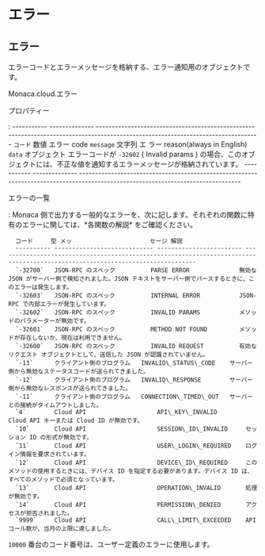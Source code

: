 エラー
======

エラー
------

エラーコードとエラーメッセージを格納する、エラー通知用のオブジェクトです。

Monaca.cloud.エラー

プロパティー

:   ----------- -------------- ---------------------------------------------------------------------------------------------------------------------------------
      `コード`    数値 エラー    code
      `message`   文字列 エ      ラー reason(always in English)
      `data`      オブジェクト   エラーコードが `-32602` ( Invalid params ) の場合、このオブジェクトには、不正な値を通知するエラーメッセージが格納されています。
      ----------- -------------- ---------------------------------------------------------------------------------------------------------------------------------

エラーの一覧

:   Monaca
    側で出力する一般的なエラーを、次に記します。それぞれの関数に特有のエラーに関しては、\*各関数の解説\*
    をご確認ください。

      コード     型 メッ                      セージ 解説              
      ---------- ---------------------------- ------------------------ ------------------------------------------------------------------------------------------------------------------------------
      `-32700`   JSON-RPC のスペック          PARSE ERROR              無効な JSON がサーバー側で検知されました。JSON テキストをサーバー側でパースするときに、このエラーは発生します。
      `-32603`   JSON-RPC のスペック          INTERNAL ERROR           JSON-RPC で内部エラーが発生しています。
      `-32602`   JSON-RPC のスペック          INVALID PARAMS           メソッドのパラメーターが無効です。
      `-32601`   JSON-RPC のスペック          METHOD NOT FOUND         メソッドが存在しないか、現在は利用できません。
      `-32600`   JSON-RPC のスペック          INVALID REQUEST          有効なリクエスト オブジェクトとして、送信した JSON が認識されていません。
      `-13`      クライアント側のプログラム   INVALID\_STATUS\_CODE    サーバー側から無効なステータスコードが送られてきました。
      `-12`      クライアント側のプログラム   INVALID\_RESPONSE        サーバー側から無効なレスポンスが送られてきました。
      `-11`      クライアント側のプログラム   CONNECTION\_TIMED\_OUT   サーバーとの接続がタイムアウトしました。
      `4`        Cloud API                    API\_KEY\_INVALID        Cloud API キーまたは Cloud ID が無効です。
      `10`       Cloud API                    SESSION\_ID\_INVALID     セッション ID の形式が無効です。
      `11`       Cloud API                    USER\_LOGIN\_REQUIRED    ログイン情報を要求されています。
      `12`       Cloud API                    DEVICE\_ID\_REQUIRED     このメソッドの使用するときには、デバイス ID を指定する必要があります。デバイス ID は、すべてのメソッドで必須となっています。
      `13`       Cloud API                    OPERATION\_INVALID       処理が無効です。
      `14`       Cloud API                    PERMISSION\_DENIED       アクセスが拒否されました。
      `9999`     Cloud API                    CALL\_LIMIT\_EXCEEDED    API コール数が、当月の上限に達しました。

<div class="admonition note">

`10000` 番台のコード番号は、ユーザー定義のエラーに使用します。

</div>

